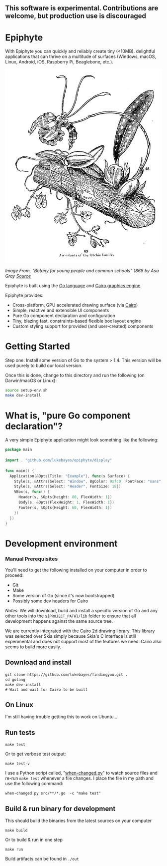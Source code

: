 
## This software is experimental. Contributions are welcome, but production use is discouraged

# Epiphyte

With Epiphyte you can quickly and reliably create tiny (<10MB). delightful applications that can thrive on a multitude of surfaces (Windows, macOS, Linux, Android, iOS, Raspberry Pi, Beaglebone, etc.).

![Epiphyte plant illustration from 1868](media/epiphyte.jpg)

*Image From, "Botany for young people and common schools" 1868 by Asa Gray [Source](https://commons.wikimedia.org/wiki/File:Botany_for_young_people_and_common_schools_(1868)_(20219036949).jpg)*

Epiphyte is built using the [Go language](https://golang.org/) and [Cairo graphics engine](https://cairographics.org/).

Epiphyte provides:
* Cross-platform, GPU accelerated drawing surface (via [Cairo](https://cairographics.org))
* Simple, reactive and extensible UI components
* Pure Go component declaration and configuration
* Tiny, blazing fast, constraints-based flexible box layout engine
* Custom styling support for provided (and user-created) components

# Getting Started

Step one: Install some version of Go to the system > 1.4. This version will be used purely to build our local version.

Once this is done, change to this directory and run the following (on Darwin/macOS or Linux):

```bash
source setup-env.sh
make dev-install
```

# What is, "pure Go component declaration"?
A very simple Epiphyte application might look something like the following:
```go
package main

import . "github.com/lukebayes/epiphyte/display"

func main() {
  Application(&Opts{Title: "Example"}, func(s Surface) {
    Style(s, &Attrs{Select: "Window", BgColor: 0xfc0, FontFace: "sans", FontSize: 12, Padding: 20})
    Style(s, &Attrs{Select: "Header", FontSize: 18})
    VBox(s, func() {
      Header(s, &Opts{Height: 80, FlexWidth: 1})
      Body(s, &Opts{FlexHeight: 1, FlexWidth: 1})
      Footer(s, &Opts{Height: 60, FlexWidth: 1})
    })
  })
}
```


# Development environment

### Manual Prerequisites
You'll need to get the following installed on your computer in order to proceed:
* Git
* Make
* Some version of Go (since it's now bootstrapped)
* Possibly some dev headers for Cairo

*Notes:*
We will download, build and install a specific version of Go and any other tools into the `${PROJECT_PATH}/lib` folder to ensure that all development happens against the same source tree.

We are currently integrated with the Cairo 2d drawing library. This library was selected over Skia simply because Skia's C interface is still experimental and does not support most of the features we need. Cairo also seems to build more easily.

## Download and install
```
git clone https://github.com/lukebayes/findingyou.git .
cd golang
make dev-install
# Wait and wait for Cairo to be built
```

## On Linux

I'm still having trouble getting this to work on Ubuntu...

## Run tests
```
make test
```
Or to get verbose test output:
```
make test-v
```

I use a Python script called, "[when-changed.py](https://github.com/joh/when-changed)" to watch source files and re-run `make test` whenever a file changes. I place the file in my path and use the following command:
```
when-changed.py src/**/*.go  -c "make test"
```

## Build & run binary for development
This should build the binaries from the latest sources on your computer
```
make build
```
Or to build & run in one step
```
make run
```
Build artifacts can be found in `./out`

